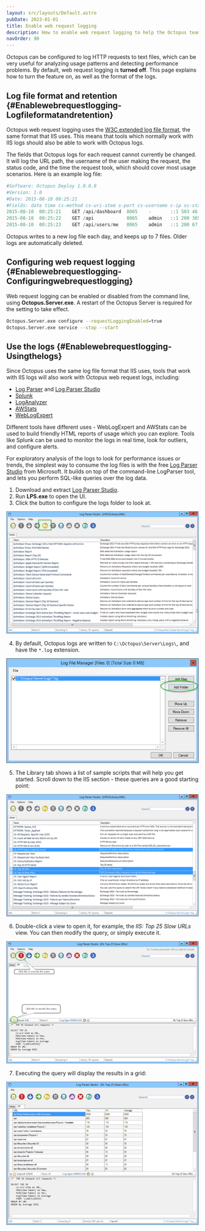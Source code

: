 ```yaml
---
layout: src/layouts/Default.astro
pubDate: 2023-01-01
title: Enable web request logging
description: How to enable web request logging to help the Octopus team analyze usage patterns and detecting performance problems.
navOrder: 90
---
```


Octopus can be configured to log HTTP requests to text files, which can be very useful for analyzing usage patterns and detecting performance problems. By default, web request logging is **turned off**. This page explains how to turn the feature on, as well as the format of the logs.

## Log file format and retention {#Enablewebrequestlogging-Logfileformatandretention}

Octopus web request logging uses the [W3C extended log file format](http://www.loganalyzer.net/log-analyzer/w3c-extended.html), the same format that IIS uses. This means that tools which normally work with IIS logs should also be able to work with Octopus logs.

The fields that Octopus logs for each request cannot currently be changed. It will log the URL path, the username of the user making the request, the status code, and the time the request took, which should cover most usage scenarios. Here is an example log file:

```powershell
#Software: Octopus Deploy 1.0.0.0
#Version: 1.0
#Date: 2015-08-10 00:25:21
#Fields: date time cs-method cs-uri-stem s-port cs-username c-ip sc-status time-taken
2015-08-10	00:25:21	GET	/api/dashboard	8065	-		::1	503	46
2015-08-10	00:25:22	GET	/api			8065	admin	::1	200	365
2015-08-10	00:25:23	GET	/api/users/me	8065	admin	::1	200	67
```

Octopus writes to a new log file each day, and keeps up to 7 files. Older logs are automatically deleted.

## Configuring web request logging {#Enablewebrequestlogging-Configuringwebrequestlogging}

Web request logging can be enabled or disabled from the command line, using **Octopus.Server.exe**. A restart of the Octopus Server is required for the setting to take effect.

```bash
Octopus.Server.exe configure --requestLoggingEnabled=true
Octopus.Server.exe service --stop --start
```

## Use the logs {#Enablewebrequestlogging-Usingthelogs}

Since Octopus uses the same log file format that IIS uses, tools that work with IIS logs will also work with Octopus web request logs, including:

- [Log Parser](https://www.microsoft.com/en-au/download/details.aspx?id=24659) and [Log Parser Studio](https://gallery.technet.microsoft.com/office/Log-Parser-Studio-cd458765)
- [Splunk](http://www.splunk.com/)
- [LogAnalyzer](http://www.loganalyzer.net/)
- [AWStats](http://www.awstats.org/)
- [WebLogExpert](http://www.weblogexpert.com/info/IISLogs.htm)

Different tools have different uses - WebLogExpert and AWStats can be used to build friendly HTML reports of usage which you can explore. Tools like Splunk can be used to monitor the logs in real time, look for outliers, and configure alerts.

For exploratory analysis of the logs to look for performance issues or trends, the simplest way to consume the log files is with the free [Log Parser Studio](https://gallery.technet.microsoft.com/office/Log-Parser-Studio-cd458765) from Microsoft. It builds on top of the command-line LogParser tool, and lets you perform SQL-like queries over the log data.

1. Download and extract [Log Parser Studio](https://gallery.technet.microsoft.com/office/Log-Parser-Studio-cd458765).
2. Run **LPS.exe** to open the UI.
3. Click the button to configure the logs folder to look at.

![](/docs/administration/managing-infrastructure/performance/images/3278330.png "width=500")

4. By default, Octopus logs are written to `C:\Octopus\Server\Logs\`, and have the `*.log` extension. 

![](/docs/administration/managing-infrastructure/performance/images/3278331.png "width=500")

5. The Library tab shows a list of sample scripts that will help you get started. Scroll down to the IIS section - these queries are a good starting point:

![](/docs/administration/managing-infrastructure/performance/images/3278332.png "width=500")

6. Double-click a view to open it, for example, the *IIS: Top 25 Slow URLs* view. You can then modify the query, or simply execute it.

![](/docs/administration/managing-infrastructure/performance/images/3278333.png "width=500")

7. Executing the query will display the results in a grid:

![](/docs/administration/managing-infrastructure/performance/images/3278334.png "width=500")
